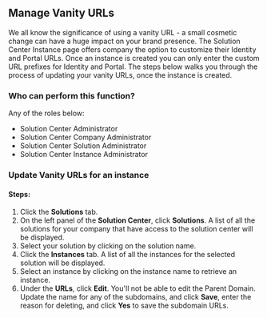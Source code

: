 ## Manage Vanity URLs
We all know the significance of using a vanity URL - a small cosmetic change can have a huge impact on your brand presence. The Solution Center Instance page offers company the option to customize their Identity and Portal URLs. Once an instance is created you can only enter the custom URL prefixes for Identity and Portal. The steps below walks you through the process of updating your vanity URLs, once the instance is created.

### Who can perform this function?
Any of the roles below:
* Solution Center Administrator
* Solution Center Company Administrator
* Solution Center Solution Administrator
* Solution Center Instance Administrator

### Update Vanity URLs for an instance
#### Steps:
1. Click the **Solutions** tab.
2. On the left panel of the **Solution Center**, click **Solutions**. A list of all the solutions for your company that have access to the solution center will be displayed.
2. Select your solution by clicking on the solution name.
3. Click the **Instances** tab. A list of all the instances for the selected solution will be displayed.
4. Select an instance by clicking on the instance name to retrieve an instance.
5. Under the **URLs**, click **Edit**. You'll not be able to edit the Parent Domain. Update the name for any of the subdomains, and click **Save**, enter the reason for deleting, and click **Yes** to save the subdomain URLs.
